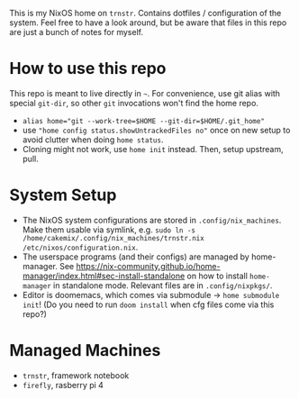 This is my NixOS home on `trnstr`. Contains dotfiles / configuration of the system.
Feel free to have a look around, but be aware that files in this repo are just a bunch of notes for myself.

How to use this repo
=====================
This repo is meant to live directly in `~`.
For convenience, use git alias with special `git-dir`, so other `git` invocations won't find the home repo.
- `alias home="git --work-tree=$HOME --git-dir=$HOME/.git_home"`
- use `"home config status.showUntrackedFiles no"` once on new setup to avoid clutter when doing `home status`.
- Cloning might not work, use `home init` instead. Then, setup upstream, pull.

System Setup
============
- The NixOS system configurations are stored in `.config/nix_machines`. Make them usable via symlink, e.g. `sudo ln -s /home/cakemix/.config/nix_machines/trnstr.nix /etc/nixos/configuration.nix`.
- The userspace programs (and their configs) are managed by home-manager. See https://nix-community.github.io/home-manager/index.html#sec-install-standalone on how to install `home-manager` in standalone mode.
  Relevant files are in `.config/nixpkgs/`.
- Editor is doomemacs, which comes via submodule -> `home submodule init`! (Do you need to run `doom install` when cfg files come via this repo?)

Managed Machines
===============
- `trnstr`, framework notebook
- `firefly`, rasberry pi 4
